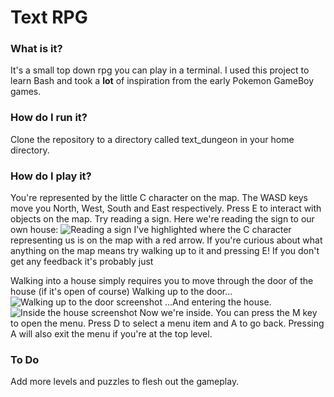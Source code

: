 # Text RPG

### What is it?
It's a small top down rpg you can play in a terminal. I used this project to learn Bash and took a **lot** of inspiration from the early Pokemon GameBoy games.

### How do I run it?
Clone the repository to a directory called text_dungeon in your home directory.

### How do I play it?
You're represented by the little C character on the map.
The WASD keys move you North, West, South and East respectively.
Press E to interact with objects on the map. Try reading a sign. Here we're reading the sign to our own house:
![Reading a sign](https://s33.postimg.org/xdzs6b473/reading_sign.png)
I've highlighted where the C character representing us is on the map with a red arrow. If you're curious about what anything on the map means try walking up to it and pressing E! If you don't get any feedback it's probably just 

Walking into a house simply requires you to move through the door of the house (if it's open of course)
Walking up to the door...
![Walking up to the door screenshot](https://s33.postimg.org/b0s1jqnwf/approaching_door.png)
...And entering the house.
![Inside the house screenshot](https://s33.postimg.org/pwqkra1v3/inside_house.png)
Now we're inside.
You can press the M key to open the menu.
Press D to select a menu item and A to go back. Pressing A will also exit the menu if you're at the top level.

### To Do
Add more levels and puzzles to flesh out the gameplay.

